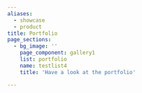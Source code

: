 ```yaml
---
aliases:
  - showcase
  - product
title: Portfolio
page_sections:
  - bg_image: ''
    page_component: gallery1
    list: portfolio
    name: testlist4
    title: 'Have a look at the portfolio'

---
```

